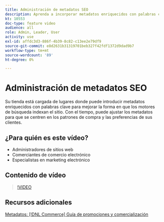 ```yaml
---
title: Administración de metadatos SEO
description: Aprenda a incorporar metadatos enriquecidos con palabras clave para mejorar la forma en que los motores de búsqueda indexan el sitio.
kt: 10553
doc-type: feature video
audience: all
role: Admin, Leader, User
activity: use
exl-id: affdc3d3-886f-4b39-8c82-c13ee2e79df9
source-git-commit: e8d2631b31319701beb327f42fdf1372d9dad9b7
workflow-type: tm+mt
source-wordcount: '89'
ht-degree: 0%

---
```


# Administración de metadatos SEO

Su tienda está cargada de lugares donde puede introducir metadatos enriquecidos con palabras clave para mejorar la forma en que los motores de búsqueda indexan el sitio. Con el tiempo, puede ajustar los metadatos para que se centren en los patrones de compra y las preferencias de sus clientes.

## ¿Para quién es este vídeo?

- Administradores de sitios web
- Comerciantes de comercio electrónico
- Especialistas en marketing electrónico

## Contenido de vídeo

>[!VIDEO](https://video.tv.adobe.com/v/343750?quality=12&learn=on)

## Recursos adicionales

[Metadatos: [!DNL Commerce] Guía de promociones y comercialización](https://experienceleague.adobe.com/docs/commerce-admin/marketing/seo/meta-data.html)
